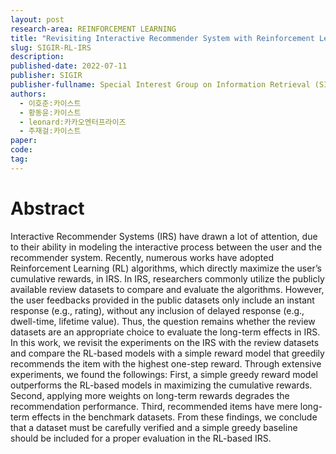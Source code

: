 ```yaml
---
layout: post
research-area: REINFORCEMENT LEARNING
title: "Revisiting Interactive Recommender System with Reinforcement Learning"
slug: SIGIR-RL-IRS
description:
published-date: 2022-07-11
publisher: SIGIR
publisher-fullname: Special Interest Group on Information Retrieval (SIGIR)
authors:
  - 이호준:카이스트
  - 황동윤:카이스트
  - leonard:카카오엔터프라이즈
  - 주재걸:카이스트
paper: 
code: 
tag:
---
```


# Abstract

Interactive Recommender Systems (IRS) have drawn a lot of attention, due to their ability in modeling the interactive process between the user and the recommender system. Recently, numerous works have adopted Reinforcement Learning (RL) algorithms, which directly maximize the user’s cumulative rewards, in IRS.
In IRS, researchers commonly utilize the publicly available review datasets to compare and evaluate the algorithms. However, the user feedbacks provided in the public datasets only include an instant response (e.g., rating), without any inclusion of delayed response (e.g., dwell-time, lifetime value). Thus, the question remains whether the review datasets are an appropriate choice to evaluate the long-term effects in IRS.  
In this work, we revisit the experiments on the IRS with the review datasets and compare the RL-based models with a simple reward model that greedily recommends the item with the highest one-step reward. Through extensive experiments, we found the followings: First, a simple greedy reward model outperforms the RL-based models in maximizing the cumulative rewards. Second, applying more weights on long-term rewards degrades the recommendation performance. Third, recommended items have mere long-term effects in the benchmark datasets. From these findings, we conclude that a dataset must be carefully verified and a simple greedy baseline should be included for a proper evaluation in the RL-based IRS.
